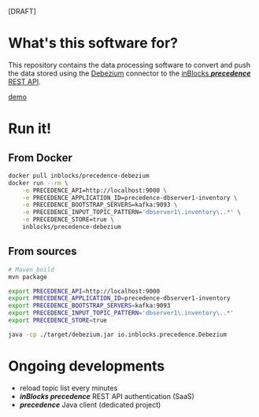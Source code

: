 [DRAFT]



# What's this software for?

This repository contains the data processing software to convert and push the data stored using the [Debezium](https://debezium.io/) connector to the [inBlocks **_precedence_**](https://precedence.inblocks.io/) [REST API](https://precedence.inblocks.io/doc/v1/).

[demo](./demo)



# Run it!

## From Docker

```bash
docker pull inblocks/precedence-debezium
docker run --rm \
    -e PRECEDENCE_API=http://localhost:9000 \
    -e PRECEDENCE_APPLICATION_ID=precedence-dbserver1-inventory \
    -e PRECEDENCE_BOOTSTRAP_SERVERS=kafka:9093 \
    -e PRECEDENCE_INPUT_TOPIC_PATTERN='dbserver1\.inventory\..*' \
    -e PRECEDENCE_STORE=true \
    inblocks/precedence-debezium
```

## From sources

```bash
# Maven build
mvn package

export PRECEDENCE_API=http://localhost:9000
export PRECEDENCE_APPLICATION_ID=precedence-dbserver1-inventory
export PRECEDENCE_BOOTSTRAP_SERVERS=kafka:9093
export PRECEDENCE_INPUT_TOPIC_PATTERN='dbserver1\.inventory\..*'
export PRECEDENCE_STORE=true

java -cp ./target/debezium.jar io.inblocks.precedence.Debezium
```



# Ongoing developments

- reload topic list every minutes
- **_inBlocks precedence_** REST API authentication (SaaS)
- **_precedence_** Java client (dedicated project)

